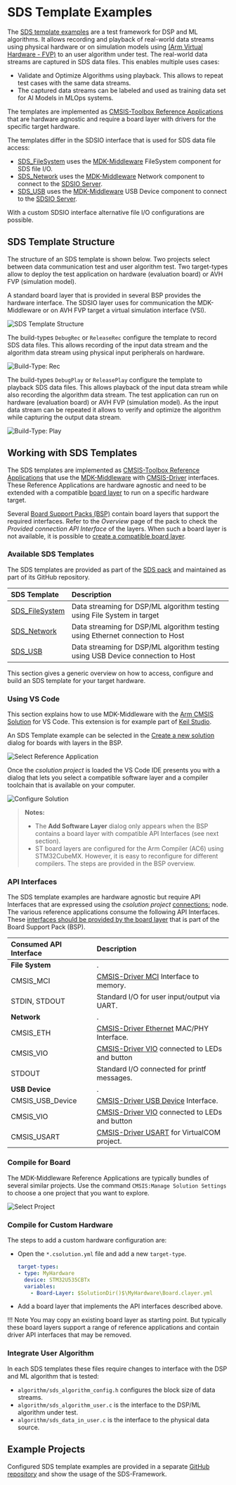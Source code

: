 # SDS Template Examples

<!-- markdownlint-disable MD013 -->
<!-- markdownlint-disable MD036 -->

The [SDS template examples](https://github.com/ARM-software/SDS-Framework/tree/main/examples) are a test framework for DSP and ML algorithms. It allows recording and playback of  real-world data streams using physical hardware or on simulation models using [(Arm Virtual Hardware - FVP)](https://github.com/ARM-software/AVH) to an user algorithm under test. The real-world data streams are captured in SDS data files. This enables multiple uses cases:

- Validate and Optimize Algorithms using playback. This allows to repeat test cases with the same data streams.
- The captured data streams can be labeled and used as training data set for AI Models in MLOps systems.

The templates are implemented as [CMSIS-Toolbox Reference Applications](https://open-cmsis-pack.github.io/cmsis-toolbox/ReferenceApplications/) that are hardware agnostic and require a board layer with drivers for the specific target hardware.

The templates differ in the SDSIO interface that is used for SDS data file access:

- [SDS_FileSystem](https://github.com/ARM-software/SDS-Framework/blob/main/examples/filesystem/SDS_FileSystem.csolution.yml) uses the [MDK-Middleware](https://www.keil.arm.com/packs/mdk-middleware-keil) FileSystem component for SDS file I/O.
- [SDS_Network](https://github.com/ARM-software/SDS-Framework/blob/main/examples/network/SDS_Network.csolution.yml) uses the [MDK-Middleware](https://www.keil.arm.com/packs/mdk-middleware-keil) Network component to connect to the [SDSIO Server](utilities.md#sdsio-server).
- [SDS_USB](https://github.com/ARM-software/SDS-Framework/blob/main/examples/usb/SDS_USB.csolution.yml) uses the [MDK-Middleware](https://www.keil.arm.com/packs/mdk-middleware-keil) USB Device component to connect to the [SDSIO Server](utilities.md#sdsio-server).

With a custom SDSIO interface alternative file I/O configurations are possible.

## SDS Template Structure

The structure of an SDS template is shown below. Two projects select between data communication test and user algorithm test. Two target-types allow to deploy the test application on hardware (evaluation board) or AVH FVP (simulation model).

A standard board layer that is provided in several BSP provides the hardware interface. The SDSIO layer uses for communication the MDK-Middleware or on AVH FVP target a virtual simulation interface (VSI).

![SDS Template Structure](images/Example_Structure.png)

The build-types `DebugRec` or `ReleaseRec` configure the template to record SDS data files. This allows recording of the input data stream and the algorithm data stream using physical input peripherals on hardware.

![Build-Type: Rec](images/Example_Record.png)

The build-types `DebugPlay` or `ReleasePlay` configure the template to playback SDS data files. This allows playback of the input data stream while also recording the algorithm data stream. The test application can run on hardware (evaluation board) or AVH FVP (simulation model). As the input data stream can be repeated it allows to verify and optimize the algorithm while capturing the output data stream.

![Build-Type: Play](images/Example_Playback.png)

## Working with SDS Templates

The SDS templates are implemented as [CMSIS-Toolbox Reference Applications](https://open-cmsis-pack.github.io/cmsis-toolbox/ReferenceApplications/) 
that use the [MDK-Middleware](https://www.keil.arm.com/packs/mdk-middleware-keil) with [CMSIS-Driver](https://arm-software.github.io/CMSIS_6/latest/Driver/index.html) interfaces. These Reference Applications are hardware agnostic and need to be extended with a compatible [board layer](https://open-cmsis-pack.github.io/cmsis-toolbox/ReferenceApplications/#board-layer) to run on a specific hardware target.

Several [Board Support Packs (BSP)](https://www.keil.arm.com/packs/) contain board layers that support the required interfaces. Refer to the *Overview* page of the pack to check the *Provided connection API Interface* of the layers. When such a board layer is not available, it is possible to [create a compatible board layer](https://open-cmsis-pack.github.io/cmsis-toolbox/ReferenceApplications/#structure).

### Available SDS Templates

The SDS templates are provided as part of the [SDS pack](https://www.keil.arm.com/packs/sds-arm) and maintained as part of its GitHub repository.

SDS Template     | Description
:----------------|:-------------
[SDS_FileSystem](https://github.com/ARM-software/SDS-Framework/blob/main/examples/filesystem/SDS_FileSystem.csolution.yml)   | Data streaming for DSP/ML algorithm testing using File System in target
[SDS_Network](https://github.com/ARM-software/SDS-Framework/blob/main/examples/network/SDS_Network.csolution.yml) | Data streaming for DSP/ML algorithm testing using Ethernet connection to Host
[SDS_USB](https://github.com/ARM-software/SDS-Framework/blob/main/examples/usb/SDS_USB.csolution.yml) | Data streaming for DSP/ML algorithm testing using USB Device connection to Host

This section gives a generic overview on how to access, configure and build an SDS template for your target hardware.

### Using VS Code

This section explains how to use MDK-Middleware with the [Arm CMSIS Solution](https://marketplace.visualstudio.com/items?itemName=Arm.cmsis-csolution) for VS Code. This extension is for example part of [Keil Studio](https://www.keil.arm.com/).

An SDS Template example can be selected in the [Create a new solution](https://developer.arm.com/documentation/108029/latest/Arm-CMSIS-Solution-extension/Create-a-solution) dialog for boards with layers in the BSP.

![Select Reference Application](SelectReferenceApplication.png)

Once the *csolution project* is loaded the VS Code IDE presents you with a dialog that lets you select a compatible software layer and a compiler toolchain that is available on your computer.

![Configure Solution](ConfigureSolution.png)

> **Notes:**
>
> - The **Add Software Layer** dialog only appears when the BSP contains a board layer with compatible API Interfaces (see next section).
> - ST board layers are configured for the Arm Compiler (AC6) using STM32CubeMX.  However, it is easy to reconfigure for different compilers. The steps are provided in the BSP overview.

### API Interfaces

The SDS template examples are hardware agnostic but require API Interfaces that are expressed using the *csolution project* [connections:](https://open-cmsis-pack.github.io/cmsis-toolbox/YML-Input-Format#connections) node. The various reference applications consume the following API Interfaces. These [interfaces should be provided by the board layer](https://open-cmsis-pack.github.io/cmsis-toolbox/ReferenceApplications/#connections) that is part of the Board Support Pack (BSP).

Consumed API Interface      | Description
:---------------------------|:----------------
**File System**             | .
CMSIS_MCI                   | [CMSIS-Driver MCI](https://arm-software.github.io/CMSIS_6/latest/Driver/group__mci__interface__gr.html) Interface to memory.
STDIN, STDOUT               | Standard I/O for user input/output via UART.
**Network**                 | .
CMSIS_ETH                   | [CMSIS-Driver Ethernet](https://arm-software.github.io/CMSIS_6/latest/Driver/group__eth__interface__gr.html) MAC/PHY Interface.
CMSIS_VIO                   | [CMSIS-Driver VIO](https://arm-software.github.io/CMSIS_6/latest/Driver/group__vio__interface__gr.html) connected to LEDs and button
STDOUT                      | Standard I/O connected for printf messages.
**USB Device**              | .
CMSIS_USB_Device            | [CMSIS-Driver USB Device](https://arm-software.github.io/CMSIS_6/latest/Driver/group__usbd__interface__gr.html) Interface.
CMSIS_VIO                   | [CMSIS-Driver VIO](https://arm-software.github.io/CMSIS_6/latest/Driver/group__vio__interface__gr.html) connected to LEDs and button
CMSIS_USART                 | [CMSIS-Driver USART](https://arm-software.github.io/CMSIS_6/latest/Driver/group__usart__interface__gr.html) for VirtualCOM project.

### Compile for Board

The MDK-Middleware Reference Applications are typically bundles of several similar projects. Use the command `CMSIS:Manage Solution Settings` to choose a one project that you want to explore.

![Select Project](SelectProject.png)

### Compile for Custom Hardware

The steps to add a custom hardware configuration are:

- Open the `*.csolution.yml` file and add a new `target-type`.

    ```yml
    target-types:
    - type: MyHardware
      device: STM32U535CBTx
      variables:
        - Board-Layer: $SolutionDir()$\MyHardware\Board.clayer.yml
    ```

- Add a board layer that implements the API interfaces described above.

!!! Note
    You may copy an existing board layer as starting point. But typically these board layers support a range of reference applications and contain driver API interfaces that may be removed.

### Integrate User Algorithm

In each SDS templates these files require changes to interface with the DSP and ML algorithm that is tested:

- `algorithm/sds_algorithm_config.h` configures the block size of data streams.
- `algorithm/sds_algorithm_user.c` is the interface to the DSP/ML algorithm under test.
- `algorithm/sds_data_in_user.c` is the interface to the physical data source.

## Example Projects

Configured SDS template examples are provided in a separate [GitHub repository](https://github.com/Arm-Examples/sds-examples) and show the usage of the SDS-Framework.

